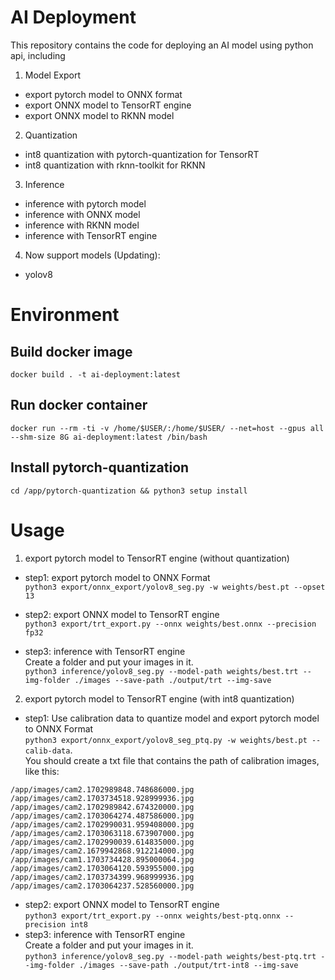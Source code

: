 # AI Deployment

This repository contains the code for deploying an AI model using python api, including
1. Model Export
- export pytorch model to ONNX format
- export ONNX model to TensorRT engine
- export ONNX model to RKNN model
2. Quantization
- int8 quantization with pytorch-quantization for TensorRT
- int8 quantization with rknn-toolkit for RKNN
3. Inference
- inference with pytorch model
- inference with ONNX model
- inference with RKNN model
- inference with TensorRT engine
4. Now support models (Updating):
- yolov8

# Environment
## Build docker image
`docker build . -t ai-deployment:latest`
## Run docker container
`docker run --rm -ti -v /home/$USER/:/home/$USER/ --net=host --gpus all --shm-size 8G ai-deployment:latest /bin/bash`
## Install pytorch-quantization
`cd /app/pytorch-quantization && python3 setup install`

# Usage
1. export pytorch model to TensorRT engine (without quantization)
- step1: export pytorch model to ONNX Format \
`python3 export/onnx_export/yolov8_seg.py -w weights/best.pt --opset 13`

- step2: export ONNX model to TensorRT engine \
`python3 export/trt_export.py --onnx weights/best.onnx --precision fp32`
- step3: inference with TensorRT engine \
Create a folder and put your images in it. \
`python3 inference/yolov8_seg.py --model-path weights/best.trt --img-folder ./images --save-path ./output/trt --img-save`

2. export pytorch model to TensorRT engine (with int8 quantization)
- step1: Use calibration data to quantize model and export pytorch model to ONNX Format \
`python3 export/onnx_export/yolov8_seg_ptq.py -w weights/best.pt --calib-data`. \
You should create a txt file that contains the path of calibration images, like this: 
```
/app/images/cam2.1702989848.748686000.jpg
/app/images/cam2.1703734518.928999936.jpg
/app/images/cam2.1702989842.674320000.jpg
/app/images/cam2.1703064274.487586000.jpg
/app/images/cam2.1702990031.959408000.jpg
/app/images/cam2.1703063118.673907000.jpg
/app/images/cam2.1702990039.614835000.jpg
/app/images/cam2.1679942868.912214000.jpg
/app/images/cam1.1703734428.895000064.jpg
/app/images/cam2.1703064120.593955000.jpg
/app/images/cam2.1703734399.968999936.jpg
/app/images/cam2.1703064237.528560000.jpg
```

- step2: export ONNX model to TensorRT engine \
`python3 export/trt_export.py --onnx weights/best-ptq.onnx --precision int8`
- step3: inference with TensorRT engine \
Create a folder and put your images in it. \
`python3 inference/yolov8_seg.py --model-path weights/best-ptq.trt --img-folder ./images --save-path ./output/trt-int8 --img-save`